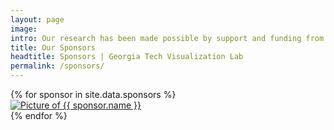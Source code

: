 ```yaml
---
layout: page
image: 
intro: Our research has been made possible by support and funding from the below sources.
title: Our Sponsors
headtitle: Sponsors | Georgia Tech Visualization Lab
permalink: /sponsors/
---
```

<div id="sponsors">
    <div class="row">
        {% for sponsor in site.data.sponsors %}
            <div class="col-lg-2 col-md-3 col-sm-4 col-4">
                <div class="sponsor-container">
                    <a title="{{ sponsor.name }}" href="{{ sponsor.website }}" target="_blank">
                        <img class="card-img-top mx-auto d-block" src="{{ sponsor.image | prepend: site.baseurl }}" alt="Picture of {{ sponsor.name }}">
                    </a>
                </div>
            </div>
        {% endfor %}
    </div>
</div>